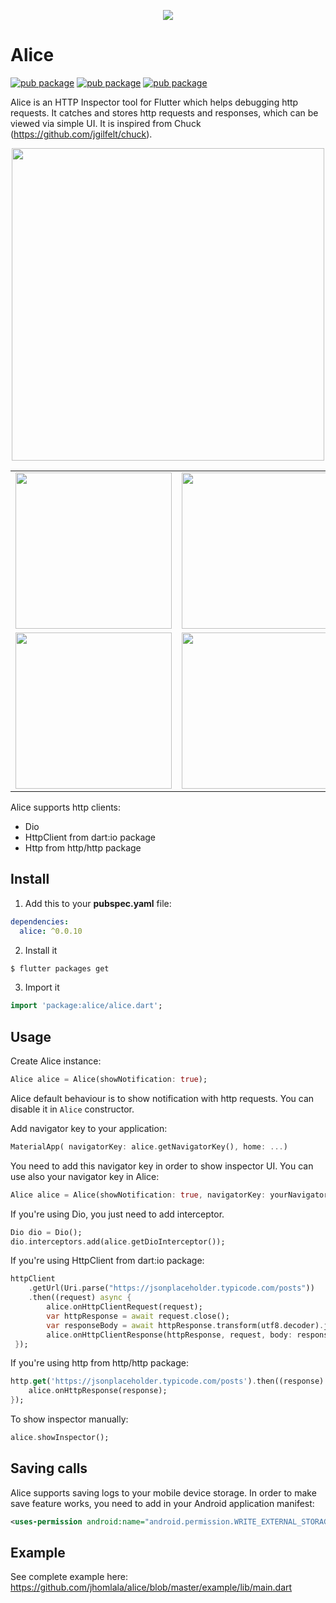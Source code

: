 <p align="center">
<img src="https://raw.githubusercontent.com/jhomlala/alice/master/media/logo.png">
</p>


# Alice
[![pub package](https://img.shields.io/pub/v/alice.svg)](https://pub.dartlang.org/packages/alice)
[![pub package](https://img.shields.io/github/license/jhomlala/alice.svg?style=flat)](https://github.com/jhomlala/alice)
[![pub package](https://img.shields.io/badge/platform-flutter-blue.svg)](https://github.com/jhomlala/alice)

Alice is an HTTP Inspector tool for Flutter which helps debugging http requests. It catches and stores http requests and responses, which can be viewed via simple UI. It is inspired from Chuck (https://github.com/jgilfelt/chuck).
<p align="center">
<img height="500" src="https://github.com/jhomlala/comptf2/blob/master/media/appsmaller.gif">
</p>
<table>
  <tr>
    <td>
		<img width="250px" src="https://github.com/jhomlala/alice/blob/master/media/1.png">
    </td>
    <td>
       <img width="250px" src="https://github.com/jhomlala/alice/blob/master/media/2.png">
    </td>
    <td>
       <img width="250px" src="https://github.com/jhomlala/alice/blob/master/media/3.png">
    </td>
    <td>
       <img width="250px" src="https://github.com/jhomlala/alice/blob/master/media/4.png">
    </td>
     <td>
       <img width="250px" src="https://github.com/jhomlala/alice/blob/master/media/5.png">
    </td>
    <td>
       <img width="250px" src="https://github.com/jhomlala/alice/blob/master/media/6.png">
    </td>
  </tr>
  <tr>
    <td>
	<img width="250px" src="https://github.com/jhomlala/alice/blob/master/media/7.png">
    </td>
    <td>
       <img width="250px" src="https://github.com/jhomlala/alice/blob/master/media/8.png">
    </td>
    <td>
       <img width="250px" src="https://github.com/jhomlala/alice/blob/master/media/9.png">
    </td>
  </tr>

</table>

Alice supports http clients:
* Dio
* HttpClient from dart:io package
* Http from http/http package 

## Install
1. Add this to your **pubspec.yaml** file:
```yaml
dependencies:
  alice: ^0.0.10
```
2. Install it
```bash
$ flutter packages get
```

3. Import it
```dart
import 'package:alice/alice.dart';
```

## Usage
Create Alice instance:
```dart
Alice alice = Alice(showNotification: true);
```
Alice default behaviour is to show notification with http requests. You can disable it in `Alice` constructor.

Add navigator key to your application:
```dart
MaterialApp( navigatorKey: alice.getNavigatorKey(), home: ...)
```
You need to add this navigator key in order to show inspector UI.
You can use also your navigator key in Alice:
```dart
Alice alice = Alice(showNotification: true, navigatorKey: yourNavigatorKeyHere);
```


If you're using Dio, you just need to add interceptor.
```dart
Dio dio = Dio();
dio.interceptors.add(alice.getDioInterceptor());
```

If you're using HttpClient from dart:io package:
```dart
httpClient
	.getUrl(Uri.parse("https://jsonplaceholder.typicode.com/posts"))
	.then((request) async {
		alice.onHttpClientRequest(request);
		var httpResponse = await request.close();
		var responseBody = await httpResponse.transform(utf8.decoder).join();
		alice.onHttpClientResponse(httpResponse, request, body: responseBody);
 });
```

If you're using http from http/http package:
```dart
http.get('https://jsonplaceholder.typicode.com/posts').then((response) {
    alice.onHttpResponse(response);
});
```

To show inspector manually:
```dart
alice.showInspector();
```
## Saving calls
Alice supports saving logs to your mobile device storage. In order to make save feature works, you need to add in your Android application manifest:

```xml
<uses-permission android:name="android.permission.WRITE_EXTERNAL_STORAGE" />
```

## Example
See complete example here: https://github.com/jhomlala/alice/blob/master/example/lib/main.dart

